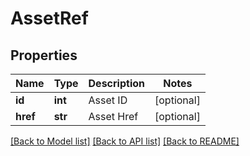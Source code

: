 # AssetRef

## Properties
Name | Type | Description | Notes
------------ | ------------- | ------------- | -------------
**id** | **int** | Asset ID | [optional] 
**href** | **str** | Asset Href | [optional] 

[[Back to Model list]](../README.md#documentation-for-models) [[Back to API list]](../README.md#documentation-for-api-endpoints) [[Back to README]](../README.md)

